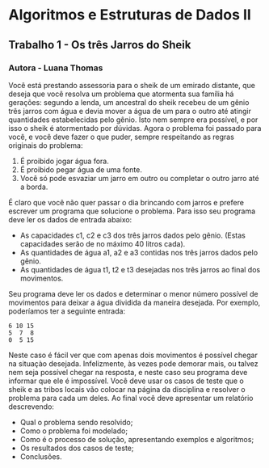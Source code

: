 # Algoritmos e Estruturas de Dados II
## Trabalho 1 - Os três Jarros do Sheik
### Autora - Luana Thomas

Você está prestando assessoria para o sheik de um emirado distante, que deseja que você resolva um problema que atormenta sua família há gerações: segundo a lenda, um ancestral do sheik recebeu de um gênio três jarros com água e devia mover a água de um para o outro até atingir quantidades estabelecidas pelo gênio. Isto nem sempre era possível, e por isso o sheik é atormentado por dúvidas.
Agora o problema foi passado para você, e você deve fazer o que puder, sempre respeitando as regras originais do problema:
  
  1. É proibido jogar água fora.
  2. É proibido pegar água de uma fonte.
  3. Você só pode esvaziar um jarro em outro ou completar o outro jarro até a borda.

É claro que você não quer passar o dia brincando com jarros e prefere escrever um programa que solucione o problema. Para isso seu programa deve ler os dados de entrada abaixo:

  - As capacidades c1, c2 e c3 dos três jarros dados pelo gênio. (Estas capacidades serão de no máximo 40 litros cada).
  - As quantidades de água a1, a2 e a3 contidas nos três jarros dados pelo gênio.
  - As quantidades de água t1, t2 e t3 desejadas nos três jarros ao final dos movimentos.
  
Seu programa deve ler os dados e determinar o menor número possível de movimentos para deixar a água dividida da maneira desejada.
Por exemplo, poderíamos ter a seguinte entrada:
 ```
 6 10 15
 5  7  8
 0  5 15
 ```
Neste caso é fácil ver que com apenas dois movimentos é possível chegar na situaçào desejada.
Infelizmente, às vezes pode demorar mais, ou talvez nem seja possível chegar na resposta, e neste caso seu programa deve informar que ele é impossível.
Você deve usar os casos de teste que o sheik e as tribos locais vão colocar na página da disciplina e resolver o problema para cada um deles. Ao final você deve apresentar um relatório descrevendo:
  - Qual o problema sendo resolvido;
  - Como o problema foi modelado;
  - Como é o processo de solução, apresentando exemplos e algoritmos;
  - Os resultados dos casos de teste;
  - Conclusões.
